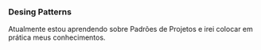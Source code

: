 ### Desing Patterns

Atualmente estou aprendendo sobre Padrões de Projetos e irei colocar em prática meus conhecimentos.
